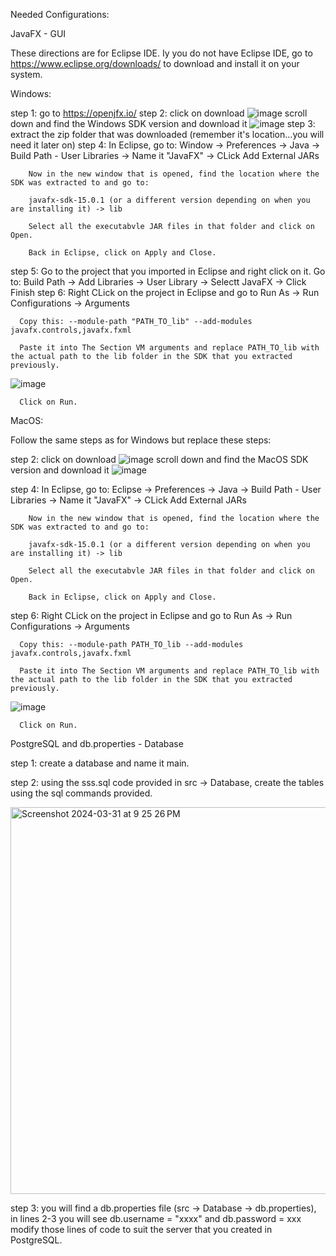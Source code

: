 Needed Configurations:


JavaFX - GUI

These directions are for Eclipse IDE. Iy you do not have Eclipse IDE, go to https://www.eclipse.org/downloads/ to download and install it  on your system.

Windows:

step 1: go to https://openjfx.io/
step 2: click on download 
![image](https://github.com/davidhanna123/SmartStudyScheduler/assets/127888836/9b672945-0867-4a1e-b814-e86c2f6f357b)
        scroll down and find the Windows SDK version and download it
![image](https://github.com/davidhanna123/SmartStudyScheduler/assets/127888836/fab3fff6-d00f-4ecb-bfa6-3c22d2966c63)
step 3: extract the zip folder that was downloaded (remember it's location...you will need it later on)
step 4: In Eclipse, go to:
        Window -> Preferences -> Java -> Build Path - User Libraries -> Name it "JavaFX" -> CLick Add External JARs 
        
        Now in the new window that is opened, find the location where the SDK was extracted to and go to:
        
        javafx-sdk-15.0.1 (or a different version depending on when you are installing it) -> lib 
        
        Select all the executabvle JAR files in that folder and click on Open.

        Back in Eclipse, click on Apply and Close.

step 5: Go to the project that you imported in Eclipse and right click on it. Go to:
      Build Path -> Add Libraries -> User Library -> Selectt JavaFX -> Click Finish
step 6: Right CLick on the project in Eclipse and go to
      Run As -> Run Configurations -> Arguments 

      Copy this: --module-path "PATH_TO_lib" --add-modules javafx.controls,javafx.fxml

      Paste it into The Section VM arguments and replace PATH_TO_lib with the actual path to the lib folder in the SDK that you extracted previously. 
![image](https://github.com/davidhanna123/SmartStudyScheduler/assets/127888836/8b19dde5-c677-43d8-9a55-d22a680d059c)

      Click on Run.

MacOS:

Follow the same steps as for Windows but replace these steps:

step 2: click on download 
![image](https://github.com/davidhanna123/SmartStudyScheduler/assets/127888836/9b672945-0867-4a1e-b814-e86c2f6f357b)
        scroll down and find the MacOS SDK version and download it
![image](https://github.com/davidhanna123/SmartStudyScheduler/assets/127888836/6d9cdfb4-eb0e-4fd3-bc0e-b3d5d5e6c28b)

step 4: In Eclipse, go to:
        Eclipse -> Preferences -> Java -> Build Path - User Libraries -> Name it "JavaFX" -> CLick Add External JARs 
        
        Now in the new window that is opened, find the location where the SDK was extracted to and go to:
        
        javafx-sdk-15.0.1 (or a different version depending on when you are installing it) -> lib 
        
        Select all the executabvle JAR files in that folder and click on Open.

        Back in Eclipse, click on Apply and Close.

step 6: Right CLick on the project in Eclipse and go to
      Run As -> Run Configurations -> Arguments 

      Copy this: --module-path PATH_TO_lib --add-modules javafx.controls,javafx.fxml

      Paste it into The Section VM arguments and replace PATH_TO_lib with the actual path to the lib folder in the SDK that you extracted previously. 
    
![image](https://github.com/davidhanna123/SmartStudyScheduler/assets/127888836/e6a41b8e-9e89-41c2-8035-845e499d2bb0)


      Click on Run.
      
PostgreSQL and db.properties - Database

step 1:
create a database and name it main.

step 2:
using the sss.sql code provided in src -> Database, create the tables using the sql commands provided.

<img width="619" alt="Screenshot 2024-03-31 at 9 25 26 PM" src="https://github.com/davidhanna123/SmartStudyScheduler/assets/79872036/fb83c8f2-df85-4024-802e-9f55a76291d4">


step 3:
you will find a db.properties file (src -> Database -> db.properties), in lines 2-3 you will see db.username = "xxxx" and
db.password = xxx modify those lines of code to suit the server that you created in PostgreSQL.

